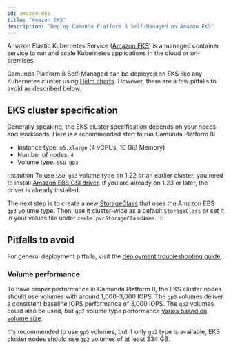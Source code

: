 ```yaml
---
id: amazon-eks
title: "Amazon EKS"
description: "Deploy Camunda Platform 8 Self-Managed on Amazon EKS"
---
```


Amazon Elastic Kubernetes Service ([Amazon EKS](https://aws.amazon.com/eks/)) is a managed
container service to run and scale Kubernetes applications in the cloud or on-premises.

Camunda Platform 8 Self-Managed can be deployed on EKS like any Kubernetes cluster using [Helm charts](../deploy.md). However, there are a few pitfalls to avoid as described below.

## EKS cluster specification

Generally speaking, the EKS cluster specification depends on your needs and workloads.
Here is a recommended start to run Camunda Platform 8:

- Instance type: `m5.xlarge` (4 vCPUs, 16 GiB Memory)
- Number of nodes: `4`
- Volume type: `SSD gp3`

:::caution
To use `SSD gp3` volume type on 1.22 or an earlier cluster, you need to install
[Amazon EBS CSI driver](https://docs.aws.amazon.com/eks/latest/userguide/ebs-csi.html).
If you are already on 1.23 or later, the driver is already installed.

The next step is to create a new
[StorageClass](https://docs.aws.amazon.com/eks/latest/userguide/storage-classes.html)
that uses the Amazon EBS `gp3` volume type. Then, use it cluster-wide as a default
`StorageClass` or set it in your values file under `zeebe.pvcStorageClassName`.
:::

## Pitfalls to avoid

For general deployment pitfalls, visit the [deployment troubleshooting guide](../../troubleshooting.md).

### Volume performance

To have proper performance in Camunda Platform 8, the EKS cluster nodes should use volumes
with around 1,000-3,000 IOPS. The `gp3` volumes deliver a consistent baseline IOPS performance
of 3,000 IOPS. The `gp2` volumes could also be used, but `gp2` volume type performance
[varies based on volume size](https://docs.aws.amazon.com/AWSEC2/latest/UserGuide/general-purpose.html#gp2-performance).

It's recommended to use `gp3` volumes, but if only `gp2` type is available, EKS cluster nodes
should use `gp2` volumes of at least 334 GB.
